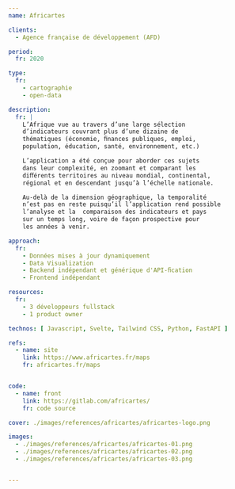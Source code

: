 ```yaml
---
name: Africartes

clients: 
  - Agence française de développement (AFD)

period: 
  fr: 2020

type:
  fr:
    - cartographie 
    - open-data

description:
  fr: |
    L’Afrique vue au travers d’une large sélection 
    d’indicateurs couvrant plus d’une dizaine de 
    thématiques (économie, ﬁnances publiques, emploi, 
    population, éducation, santé, environnement, etc.)

    L’application a été conçue pour aborder ces sujets 
    dans leur complexité, en zoomant et comparant les 
    diﬀérents territoires au niveau mondial, continental, 
    régional et en descendant jusqu’à l’échelle nationale. 

    Au-delà de la dimension géographique, la temporalité 
    n’est pas en reste puisqu’il l’application rend possible 
    l’analyse et la  comparaison des indicateurs et pays 
    sur un temps long, voire de façon prospective pour 
    les années à venir.

approach:
  fr: 
    - Données mises à jour dynamiquement 
    - Data Visualization
    - Backend indépendant et générique d'API-ﬁcation 
    - Frontend indépendant

resources:
  fr: 
    - 3 développeurs fullstack 
    - 1 product owner

technos: [ Javascript, Svelte, Tailwind CSS, Python, FastAPI ]

refs:
  - name: site
    link: https://www.africartes.fr/maps
    fr: africartes.fr/maps


code:
  - name: front
    link: https://gitlab.com/africartes/
    fr: code source

cover: ./images/references/africartes/africartes-logo.png

images:
  - ./images/references/africartes/africartes-01.png
  - ./images/references/africartes/africartes-02.png
  - ./images/references/africartes/africartes-03.png


---
```

